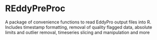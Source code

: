 # REddyPreProc
A package of convenience functions to read EddyPro output files into R. Includes timestamp formatting, removal of quality flagged data, absolute limits and outlier removal, timeseries slicing and manipulation and more
